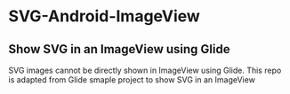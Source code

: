 # SVG-Android-ImageView
## Show SVG in an ImageView using Glide
SVG images cannot be directly shown in ImageView using Glide. This repo is adapted from Glide smaple project to show SVG in an ImageView
